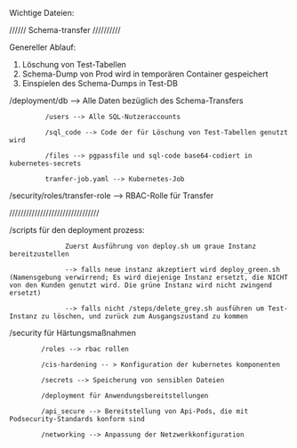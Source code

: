 Wichtige Dateien: 

////// Schema-transfer //////////

Genereller Ablauf:
1. Löschung von Test-Tabellen
2. Schema-Dump von Prod wird in temporären Container gespeichert
3. Einspielen des Schema-Dumps in Test-DB

/deployment/db --> Alle Daten bezüglich des Schema-Transfers

             /users --> Alle SQL-Nutzeraccounts

             /sql_code --> Code der für Löschung von Test-Tabellen genutzt wird

             /files --> pgpassfile und sql-code base64-codiert in kubernetes-secrets

             tranfer-job.yaml --> Kubernetes-Job

/security/roles/transfer-role --> RBAC-Rolle für Transfer

////////////////////////////////

/scripts für den deployment prozess:

                  Zuerst Ausführung von deploy.sh um graue Instanz bereitzustellen 

                  --> falls neue instanz akzeptiert wird deploy_green.sh (Namensgebung verwirrend; Es wird diejenige Instanz ersetzt, die NICHT von den Kunden genutzt wird. Die grüne Instanz wird nicht zwingend ersetzt)
                    
                  --> falls nicht /steps/delete_grey.sh ausführen um Test-Instanz zu löschen, und zurück zum Ausgangszustand zu kommen

/security für Härtungsmaßnahmen

            /roles --> rbac rollen

            /cis-hardening -- > Konfiguration der kubernetes komponenten

            /secrets --> Speicherung von sensiblen Dateien

            /deployment für Anwendungsbereitstellungen

            /api_secure --> Bereitstellung von Api-Pods, die mit Podsecurity-Standards konform sind

            /networking --> Anpassung der Netzwerkkonfiguration
